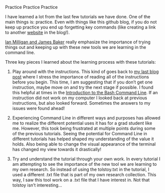 Practice Practice Practice 

I have learned a lot from the last few tutorials we have done. One of the main things is: practice. Even with things like this github blog, if you do not keep up practice you end up forgetting key commands (like creating a link to another [website](http://www.theuselessweb.com/) in the blog!). 

[Ian Milligan and James Baker](http://programminghistorian.org/lessons/intro-to-bash) really emphasize the importance of trying things out and keeping up with these new tools we are learning in the command line. 

Three key pieces I learned about the learning process with these tutorials: 

1. Play around with the instructions. This kind of goes back to [my last blog post](http://elisebigley.github.io/Hello-World/) where I stress the importance of reading all of the instructions before you begin. This time, I am suggesting that if you don’t get one instruction, maybe move on and try the next stage if possible. I found this helpful at times in the [Introduction to the Bash Command Line](http://programminghistorian.org/lessons/intro-to-bash). If an instruction did not work on my computer I looked back at previous instructions, but also looked forward. Sometimes the answers to my issues were found ahead!

2. Experiencing Command Line in different ways and purposes has allowed me to realize the different potential uses it has for a grad student like me. However, this took being frustrated at multiple points during some of the previous tutorials. Seeing the potential for Command Line in different tutorials has helped shaped my understanding of the value it holds. Also being able to change the visual appearance of the terminal has changed my view towards it drastically! 

3. Try and understand the tutorial through your own work. In every tutorial I am attempting to see the importance of the new tool we are learning to my own research. So instead of using the tolstoy.txt in the tutorial, I used a different .txt file that is part of my own research collection. This way, I saw this tool work on a .txt file that I have interest in. Not that tolstoy isn’t interesting…


